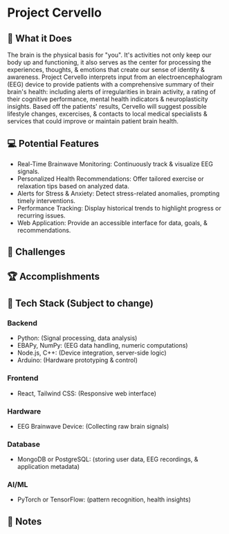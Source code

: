 # Project Cervello

## 🧠 What it Does
The brain is the physical basis for "you". It's activities not only keep our body up and functioning, it also serves as the center for processing the experiences, thoughts, & emotions that create our sense of identity & awareness. Project Cervello interprets input from an electroencephalogram (EEG) device to provide patients with a comprehensive summary of their brain's health: including alerts of irregularities in brain activity, a rating of their cognitive performance, mental health indicators & neuroplasticity insights. Based off the patients' results, Cervello will suggest possible lifestyle changes, excercises, & contacts to local medical specialists & services that could improve or maintain patient brain health.

## 💻 Potential Features
- Real-Time Brainwave Monitoring: Continuously track & visualize EEG signals.
- Personalized Health Recommendations: Offer tailored exercise or relaxation tips based on analyzed data.
- Alerts for Stress & Anxiety: Detect stress-related anomalies, prompting timely interventions.
- Performance Tracking: Display historical trends to highlight progress or recurring issues.
- Web Application: Provide an accessible interface for data, goals, & recommendations.

## 🤺 Challenges

## 🏆 Accomplishments

## 🔧 Tech Stack (Subject to change)

### Backend
- Python: (Signal processing, data analysis)
- EBAPy, NumPy: (EEG data handling, numeric computations)
- Node.js, C++: (Device integration, server-side logic)
- Arduino: (Hardware prototyping & control)

### Frontend
- React, Tailwind CSS: (Responsive web interface)

### Hardware
- EEG Brainwave Device: (Collecting raw brain signals)

### Database
- MongoDB or PostgreSQL: (storing user data, EEG recordings, & application metadata)

### AI/ML
- PyTorch or TensorFlow: (pattern recognition, health insights)

## 📝 Notes
